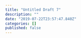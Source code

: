 ```yaml
---
title: "Untitled Draft 7"
description: ""
date: "2019-07-22T23:57:47.840Z"
categories: []
published: false
---
```



